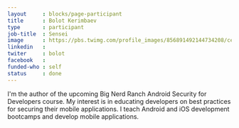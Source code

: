 ```yaml
---
layout     : blocks/page-participant
title      : Bolot Kerimbaev
type       : participant
job-title  : Sensei
image      : https://pbs.twimg.com/profile_images/856891492144734208/ceITF9fK.jpg
linkedin   :
twiter     : bolot
facebook   :
funded-who : self
status     : done
---
```


I'm the author of the upcoming Big Nerd Ranch Android Security for Developers course.
My interest is in educating developers on best practices for securing their mobile applications.
I teach Android and iOS development bootcamps and develop mobile applications.
